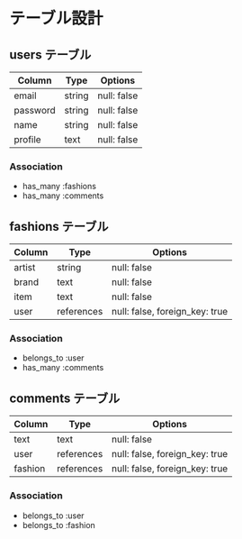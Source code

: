 # テーブル設計

## users テーブル

| Column      | Type   | Options     |
| ----------- | ------ | ----------- |
| email       | string | null: false |
| password    | string | null: false |
| name        | string | null: false |
| profile     | text   | null: false |

### Association

- has_many :fashions 
- has_many :comments

## fashions テーブル

| Column     | Type          | Options                        |
| ---------- | ------------- | ------------------------------ |
| artist     | string        | null: false                    |
| brand      | text          | null: false                    |
| item       | text          | null: false                    |
| user       | references    | null: false, foreign_key: true |

### Association

- belongs_to :user
- has_many   :comments

## comments テーブル

| Column    | Type       | Options                        |
| --------- | ---------- | ------------------------------ |
| text      | text       | null: false                    |
| user      | references | null: false, foreign_key: true |
| fashion   | references | null: false, foreign_key: true |

### Association

- belongs_to :user
- belongs_to :fashion
